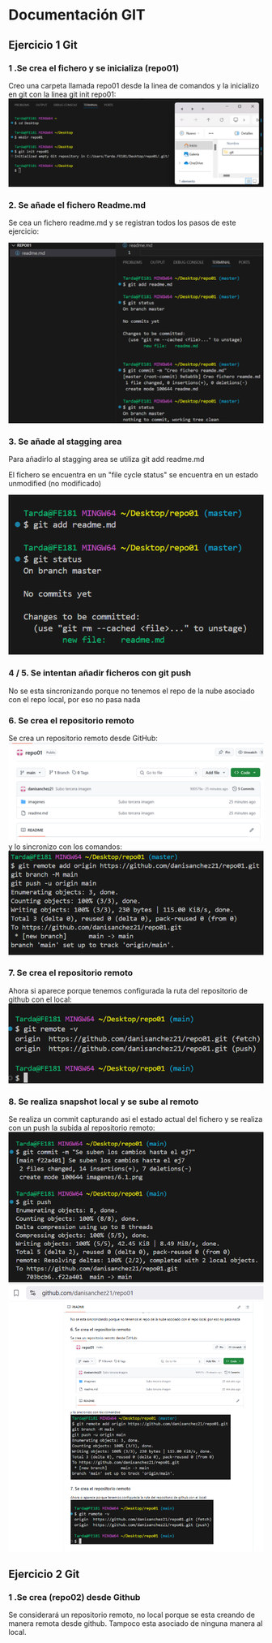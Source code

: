 # Documentación GIT
## Ejercicio 1 Git


### 1 .Se crea el fichero y se inicializa (repo01) 
Creo una carpeta llamada repo01 desde
la linea de comandos y la inicializo en 
git con la linea git init repo01:
![alt text](/imagenes/1.png)

### 2. Se añade el fichero Readme.md
Se cea un fichero readme.md y se registran todos
los pasos de este ejercicio:

![alt text](/imagenes/3.png)

### 3. Se añade al stagging area
Para añadirlo al stagging area 
se utiliza git add readme.md

El fichero se encuentra en un "file cycle status" 
se encuentra en un estado unmodified (no modificado)

![alt text](/imagenes/2.png) 

### 4 / 5. Se intentan añadir ficheros con git push
No se esta sincronizando porque no
tenemos el repo de la nube asociado con el
repo local, por eso no pasa nada

### 6. Se crea el repositorio remoto
Se crea un repositorio remoto desde
GitHub:
![alt text](/imagenes/7.png)
y lo sincronizo con los comandos:
![alt text](/imagenes/6.1.png)

### 7. Se crea el repositorio remoto
Ahora si aparece porque tenemos configurada
la ruta del repositorio de github con el local: 
![alt text](/imagenes/6.png) 

### 8. Se realiza snapshot local y se sube al remoto
Se realiza un commit capturando asi el estado
actual del fichero y se realiza con un push la subida
al repositorio remoto:
![alt text](/imagenes/8.png) 
![alt text](/imagenes/9.png) 


## Ejercicio 2 Git


### 1 .Se crea (repo02) desde Github
Se considerará un repositorio remoto, 
no local porque se esta creando de manera
remota desde github. Tampoco esta asociado de ninguna
manera al local.




